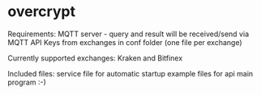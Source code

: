 # overcrypt

Requirements:
MQTT server - query and result will be received/send via MQTT
API Keys from exchanges in conf folder (one file per exchange)

Currently supported exchanges: Kraken and Bitfinex

Included files:
service file for automatic startup
example files for api
main program :-)
